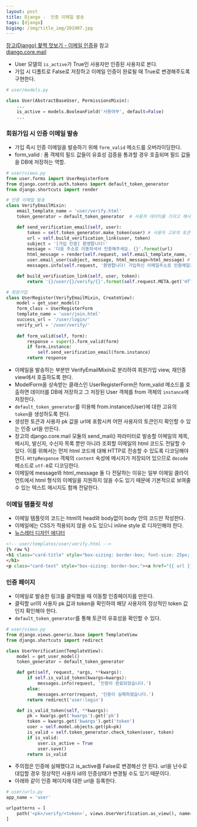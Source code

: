 ```yaml
---
layout: post
title: Django -  인증 이메일 발송
tags: [django]
bigimg: /img/title_img/201907.jpg
---
```


[장고(Django) 핥짝 맛보기 - 이메일 인증](https://swarf00.github.io/2018/12/14/logout.html)을 참고  
[django.core.mail](https://docs.djangoproject.com/en/2.2/topics/email/#send-mail)

* User 모델의 `is_active`가 True인 사용자만 인증된 사용자로 본다. 
* 가입 시 디폴트로 False로 저장하고 이메일 인증이 완료될 때 True로 변경해주도록 구현한다.

```python
# user/models.py

class User(AbstractBaseUser, PermissionsMixin):
    ...
    is_active = models.BooleanField('사용여부', default=False)
    ...
```

### 회원가입 시 인증 이메일 발송
* 가입 즉시 인증 이메일을 발송하기 위해 `form_valid` 메소드를 오버라이딩한다.
* form_valid : 폼 객체의 필드 값들이 유효성 검증을 통과할 경우 호출되며 필드 값들을 DB에 저장하는 역할.

```python
# user/views.py
from user.forms import UserRegisterForm
from django.contrib.auth.tokens import default_token_generator
from django.shortcuts import render

# 인증 이메일 발송
class VerifyEmailMixin:
    email_template_name = 'user/verify.html'
    token_generator = default_token_generator  # 사용자 데이터를 가지고 해시데이터를 만들어주는 객체

    def send_verification_email(self, user):
        token = self.token_generator.make_token(user) # 사용자 고유의 토큰을 생성
        url = self.build_verification_link(user, token)
        subject = '[가입 인증] 환영합니다!'
        message = '다음 주소로 이동하셔서 인증해주세요. {}'.format(url)
        html_message = render(self.request, self.email_template_name, {'url': url}).content.decode('utf-8')
        user.email_user(subject, message, html_message=html_message) # 이메일 발송
        messages.info(self.request, '환영합니다! 가입하신 이메일주소로 인증메일을 발송했으니 확인 후 인증해주세요!')

    def build_verification_link(self, user, token):
        return '{}/user/{}/verify/{}'.format(self.request.META.get('HTTP_ORIGIN'), user.pk, token)

# 회원가입
class UserRegister(VerifyEmailMixin, CreateView):
    model = get_user_model()
    form_class = UserRegisterForm
    template_name = 'user/join.html'
    success_url = '/user/login/'
    verify_url = '/user/verify/'
    
    def form_valid(self, form):
        response = super().form_valid(form)
        if form.instance:
            self.send_verification_email(form.instance)
        return response
```
* 이메일을 발송하는 부분만 VerifyEmailMixin로 분리하여 회원가입 view, 재인증 view에서 호출하도록 한다.
* ModelForm을 상속받는 클래스인 UserRegisterForm은 form_valid 메소드를 호출하면 데이터를 DB에 저장하고 그 저장된 User 객체를 from 객체의 `instance`에 저장한다.
* `default_token_generator`를 이용해 from.instance(User)에 대한 고유의 `token`을 생성하도록 한다. 
* 생성한 토큰과 사용자 pk 값을 url에 포함시켜 어떤 사용자의 토큰인지 확인할 수 있는 인증 url을 만든다.
* 장고의 django.core.mail 모듈의 send_mail() 파라미터로 발송할 이메일의 제목, 메시지, 발신자, 수신자 목록 뿐만 아니라 조회할 이메일의 html 코드도 전달할 수 있다. 이를 위해서는 먼저 html 코드에 대해 HTTP로 전송할 수 있도록 디코딩해야 한다. `HttpResponse` 객체의 `content` 속성에 메시지가 저장되어 있으므로 `decode` 메소드로 `utf-8`로 디코딩한다.
* 이메일에 message와 html_message 둘 다 전달하는 이유는 일부 이메일 클라이언트에서 html 형식의 이메일을 지원하지 않을 수도 있기 때문에 기본적으로 보여줄 수 있는 텍스트 메시지도 함께 전달한다.

### 이메일 템플릿 작성
* 이메일 템플릿의 코드는 html의 head와 body없이 body 안의 코드만 작성한다.
* 이메일에는 CSS가 적용되지 않을 수도 있으니 inline style 로 디자인해야 한다.
* [뉴스레터 디자인 에디터](https://grapesjs.com/demo-newsletter-editor.html)

```html
<!-- user/templates/user/verify.html -->
{% raw %}
<h1 class="card-title" style="box-sizing: border-box; font-size: 25px; font-weight: 300; color: rgb(68, 68, 68);">아래 링크를 클릭해주세요!
</h1>
<p class="card-text" style="box-sizing: border-box;"><a href="{{ url }}">가입 인증하기</a>{% endraw %}
```

### 인증 페이지
* 이메일로 발송한 링크를 클릭했을 때 이동할 인증페이지를 만든다.
* 클릭할 url의 사용자 pk 값과 token을 확인하여 해당 사용자의 정상적인 token 값인지 확인해야 한다.
* `default_token_generator`를 통해 토큰의 유효성을 확인할 수 있다.

```python
# user/views.py
from django.views.generic.base import TemplateView
from django.shortcuts import redirect

class UserVerification(TemplateView):
    model = get_user_model()
    token_generator = default_token_generator

    def get(self, request, *args, **kwargs):
        if self.is_valid_token(kwargs=kwargs):
            messages.info(request, '인증이 완료되었습니다.')
        else:
            messages.error(request, '인증이 실패하였습니다.')
        return redirect('user:login')

    def is_valid_token(self, **kwargs):
        pk = kwargs.get('kwargs').get('pk')
        token = kwargs.get('kwargs').get('token')
        user = self.model.objects.get(pk=pk)
        is_valid = self.token_generator.check_token(user, token)
        if is_valid:
            user.is_active = True
            user.save()
        return is_valid
```
* 주의점은 인증에 실패했다고 is_active를 False로 변경해선 안 된다. url을 난수로 대입할 경우 정상적인 사용자 id의 인증상태가 변경될 수도 있기 때문이다. 
* 아래와 같이 인증 페이지에 대한 url을 등록한다.

```python
# user/urls.py
app_name = 'user'

urlpatterns = [
    path('<pk>/verify/<token>', views.UserVerification.as_view(), name="verify"),
]
```